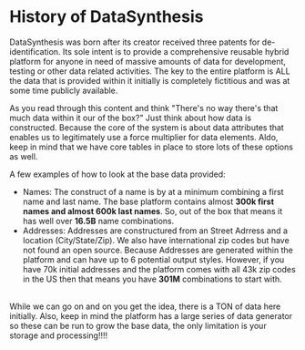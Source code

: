 # History of DataSynthesis
<p>
DataSynthesis was born after its creator received three patents for de-identification. Its sole intent is
to provide a comprehensive reusable hybrid platform for anyone in need of massive amounts of data for
development, testing or other data related activities. The key to the entire platform is ALL the data
that is provided within it initially is completely fictitious and was at some time publicly available.
</p>
<p>
As you read through this content and think "There's no way there's that much data within it our of
the box?" Just think about how data is constructed. Because the core of the system is about data
attributes that enables us to legitimately use a force multiplier for data elements. Aldo, keep in
mind that we have core tables in place to store lots of these options as well.<br>

A few examples of how to look at the base data provided:<br>
- Names: The construct of a name is by at a minimum combining a first name and last name. The base platform contains almost **300k first names and almost 600k last names**. So, out of the box that means it has well over **16.5B** name combinations.
- Addresses: Addresses are constructured from an Street Adrress and a location (City/State/Zip). We also have international zip codes but have not found an open source. Because Addresses are generated within the platform and can have up to 6 potential output styles.
  However, if you have 70k initial addresses and the platform comes with all 43k zip codes in the US then that means
  you have **301M** combinations to start with.

<br>
While we can go on and on you get the idea, there is a TON of data here initially. Also, keep in mind the platform has a large series of data generator so these can be run to grow the base data, the only limitation is your storage and processing!!!!
</p>
